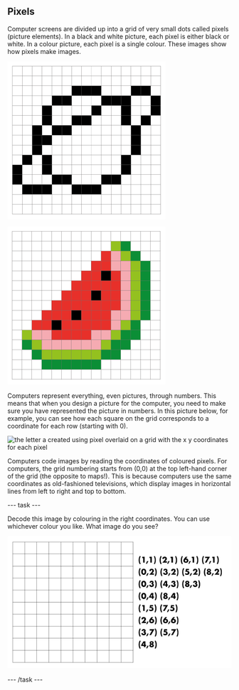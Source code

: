 ## Pixels

Computer screens are divided up into a grid of very small dots called pixels (picture elements). In a black and white picture, each pixel is either black or white. In a colour picture, each pixel is a single colour. These images show how pixels make images.

![pixel art version of a planet](images/planet.png)

![pixel art version of a water melon](images/water-melon.png)

Computers represent everything, even pictures, through numbers. This means that when you design a picture for the computer, you need to make sure you have represented the picture in numbers. In this picture below, for example, you can see how each square on the grid corresponds to a coordinate for each row (starting with 0). 

![the letter a created using pixel overlaid on a grid with the x y coordinates for each pixel](images/letter-grid)

Computers code images by reading the coordinates of coloured pixels. For computers, the grid numbering starts from (0,0) at the top left-hand corner of the grid (the opposite to maps!). This is because computers use the same coordinates as old-fashioned televisions, which display images in horizontal lines from left to right and top to bottom.

--- task ---

Decode this image by colouring in the right coordinates. You can use whichever colour you like. What image do you see? 

![a blank grid with the coordinates to decode](images/decode-grid-1.png)

--- /task ---

